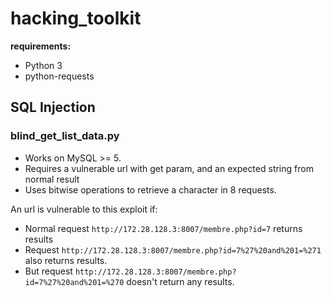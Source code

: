 # hacking_toolkit

**requirements:**

* Python 3
* python-requests


## SQL Injection

### blind_get_list_data.py
* Works on MySQL >= 5.
* Requires a vulnerable url with get param, and an expected string from normal result
* Uses bitwise operations to retrieve a character in 8 requests.

An url is vulnerable to this exploit if:

* Normal request `http://172.28.128.3:8007/membre.php?id=7` returns results
* Request `http://172.28.128.3:8007/membre.php?id=7%27%20and%201=%271` also
  returns results.
* But request `http://172.28.128.3:8007/membre.php?id=7%27%20and%201=%270`
  doesn't return any results.

